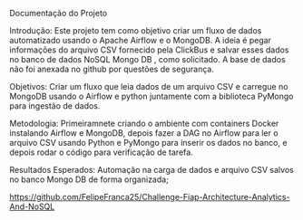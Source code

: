 Documentação do Projeto 

Introdução:
Este projeto tem como objetivo criar um fluxo de dados automatizado usando o Apache Airflow e o MongoDB. A ideia é pegar informações do arquivo CSV fornecido pela ClickBus e salvar esses dados no banco de dados NoSQL Mongo DB , como solicitado. A base de dados não foi anexada no github por questões de segurança. 

Objetivos:
Criar um fluxo que leia dados de um arquivo CSV e carregue no MongoDB usando o Airflow e python juntamente com a biblioteca PyMongo para ingestão de dados. 


Metodologia:
Primeiramnete criando o ambiente com containers Docker instalando Airflow e MongoDB, depois fazer a DAG no Airflow para ler o arquivo CSV usando Python e PyMongo para inserir os dados no banco, e depois rodar o código para verificação de tarefa. 


Resultados Esperados:
Automação na carga de dados e arquivo CSV salvos no banco Mongo DB de forma organizada; 

https://github.com/FelipeFranca25/Challenge-Fiap-Architecture-Analytics-And-NoSQL
